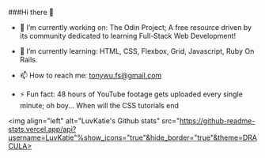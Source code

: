 ###Hi there :wave:


- :telescope: I’m currently working on: The Odin Project; A free resource driven by its community dedicated to learning Full-Stack Web Development!

- :seedling: I’m currently learning: HTML, CSS, Flexbox, Grid, Javascript, Ruby On Rails.

- :mailbox: How to reach me: tonywu.fs@gmail.com

- :zap: Fun fact: 48 hours of YouTube footage gets uploaded every single minute; oh boy... When will the CSS tutorials end


<img align="left" alt="LuvKatie's Github stats" src="https://github-readme-stats.vercel.app/api?username=LuvKatie"%show_icons="true"&hide_border="true"&theme=DRACULA>
